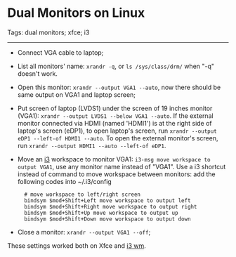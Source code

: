 # Dual Monitors on Linux
Tags: dual monitors; xfce; i3

------

* Connect VGA cable to laptop;

* List all monitors' name: `xrandr -q`,
  or `ls /sys/class/drm/` when "-q" doesn't work.

* Open this monitor: `xrandr --output VGA1 --auto`,
  now there should be same output on VGA1 and laptop screen;

* Put screen of laptop (LVDS1) under the screen of 19 inches monitor (VGA1):
  `xrandr --output LVDS1 --below VGA1 --auto`.
  If the external monitor connected via HDMI (named 'HDMI1') is at the right
  side of laptop's screen (eDP1), to open laptop's screen,
  run `xrandr --output eDP1 --left-of HDMI1 --auto`.
  To open the external monitor's screen,
  run `xrandr --output HDMI1 --auto --left-of eDP1`.

* Move an [i3](http://i3wm.org/) workspace to monitor VGA1:
  `i3-msg move workspace to output VGA1`, use any monitor name instead of "VGA1".
  Use a i3 shortcut instead of command to move workspace between monitors:
  add the following codes into ~/.i3/config

        # move workspace to left/right screen
        bindsym $mod+Shift+Left move workspace to output left
        bindsym $mod+Shift+Right move workspace to output right
        bindsym $mod+Shift+Up move workspace to output up
        bindsym $mod+Shift+Down move workspace to output down

* Close a monitor: `xrandr --output VGA1 --off`;

These settings worked both on Xfce and [i3 wm](http://i3wm.org/).
